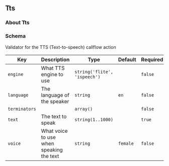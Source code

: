 ## Tts

### About Tts

### Schema

Validator for the TTS (Text-to-speech) callflow action

Key | Description | Type | Default | Required
--- | ----------- | ---- | ------- | --------
`engine` | What TTS engine to use | `string('flite', 'ispeech')` |   | `false`
`language` | The language of the speaker | `string` | `en` | `false`
`terminators` |  | `array()` |   | `false`
`text` | The text to speak | `string(1..1000)` |   | `true`
`voice` | What voice to use when speaking the text | `string` | `female` | `false`

